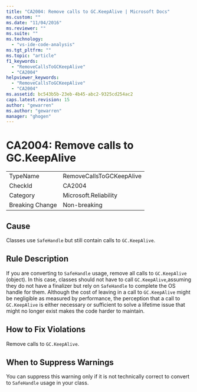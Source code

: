 ```yaml
---
title: "CA2004: Remove calls to GC.KeepAlive | Microsoft Docs"
ms.custom: ""
ms.date: "11/04/2016"
ms.reviewer: ""
ms.suite: ""
ms.technology: 
  - "vs-ide-code-analysis"
ms.tgt_pltfrm: ""
ms.topic: "article"
f1_keywords: 
  - "RemoveCallsToGCKeepAlive"
  - "CA2004"
helpviewer_keywords: 
  - "RemoveCallsToGCKeepAlive"
  - "CA2004"
ms.assetid: bc543b5b-23eb-4b45-abc2-9325cd254ac2
caps.latest.revision: 15
author: "gewarren"
ms.author: "gewarren"
manager: "ghogen"
---
```

# CA2004: Remove calls to GC.KeepAlive
|||  
|-|-|  
|TypeName|RemoveCallsToGCKeepAlive|  
|CheckId|CA2004|  
|Category|Microsoft.Reliability|  
|Breaking Change|Non-breaking|  
  
## Cause  
 Classes use `SafeHandle` but still contain calls to `GC.KeepAlive`.  
  
## Rule Description  
 If you are converting to `SafeHandle` usage, remove all calls to `GC.KeepAlive` (object). In this case, classes should not have to call `GC.KeepAlive`,assuming they do not have a finalizer but rely on `SafeHandle` to complete the OS handle for them.  Although the cost of leaving in a call to `GC.KeepAlive` might be negligible as measured by performance, the perception that a call to `GC.KeepAlive` is either necessary or sufficient to solve a lifetime issue that might no longer exist makes the code harder to maintain.  
  
## How to Fix Violations  
 Remove calls to `GC.KeepAlive`.  
  
## When to Suppress Warnings  
 You can suppress this warning only if it is not technically correct to convert to `SafeHandle` usage in your class.